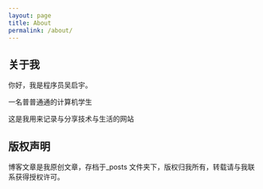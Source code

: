 ```yaml
---
layout: page
title: About
permalink: /about/
---
```


## 关于我
你好，我是程序员吴启宇。

一名普普通通的计算机学生

这是我用来记录与分享技术与生活的网站



## 版权声明

博客文章是我原创文章，存档于_posts 文件夹下，版权归我所有，转载请与我联系获得授权许可。
